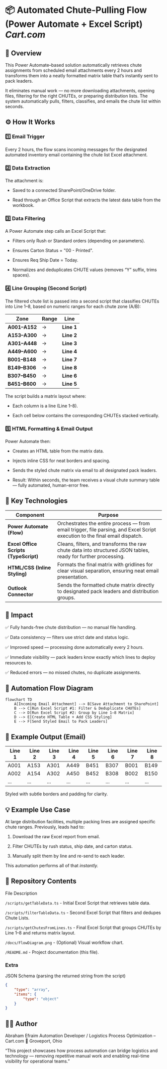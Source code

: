 # 📦 Automated Chute-Pulling Flow (Power Automate + Excel Script) *Cart.com*
## 🔗 Overview

This Power Automate–based solution automatically retrieves chute assignments from scheduled email attachments every 2 hours and transforms them into a neatly formatted matrix table that’s instantly sent to pack leaders.

It eliminates manual work — no more downloading attachments, opening files, filtering for the right CHUTEs, or preparing distribution lists. The system automatically pulls, filters, classifies, and emails the chute list within seconds.

## ⚙️ How It Works
### 1️⃣ Email Trigger

Every 2 hours, the flow scans incoming messages for the designated automated inventory email containing the chute list Excel attachment.

### 2️⃣ Data Extraction

The attachment is:

- Saved to a connected SharePoint/OneDrive folder.

- Read through an Office Script that extracts the latest data table from the workbook.

### 3️⃣ Data Filtering

A Power Automate step calls an Excel Script that:

- Filters only Rush or Standard orders (depending on parameters).

- Ensures Carton Status = "00 - Printed".

- Ensures Req Ship Date = Today.

- Normalizes and deduplicates CHUTE values (removes “Y” suffix, trims spaces).

### 4️⃣ Line Grouping (Second Script)

The filtered chute list is passed into a second script that classifies CHUTEs into Line 1–8, based on numeric ranges for each chute zone (A/B):

| Zone          | Range | Line       |
| ------------- | ----- | ---------- |
| **A001–A152** | →     | **Line 1** |
| **A153–A300** | →     | **Line 2** |
| **A301–A448** | →     | **Line 3** |
| **A449–A600** | →     | **Line 4** |
| **B001–B148** | →     | **Line 7** |
| **B149–B306** | →     | **Line 8** |
| **B307–B450** | →     | **Line 6** |
| **B451–B600** | →     | **Line 5** |


The script builds a matrix layout where:

- Each column is a line (Line 1–8).

- Each cell below contains the corresponding CHUTEs stacked vertically.

### 5️⃣ HTML Formatting & Email Output

Power Automate then:

- Creates an HTML table from the matrix data.

- Injects inline CSS for neat borders and spacing.

- Sends the styled chute matrix via email to all designated pack leaders.

- Result: Within seconds, the team receives a visual chute summary table — fully automated, human-error free.

## 🧠 Key Technologies

| Component | Purpose |
|------------|----------|
| **Power Automate (Flow)** | Orchestrates the entire process — from email trigger, file parsing, and Excel Script execution to the final email dispatch. |
| **Excel Office Scripts (TypeScript)** | Cleans, filters, and transforms the raw chute data into structured JSON tables, ready for further processing. |
| **HTML/CSS (Inline Styling)** | Formats the final matrix with gridlines for clear visual separation, ensuring neat email presentation. |
| **Outlook Connector** | Sends the formatted chute matrix directly to designated pack leaders and distribution groups. |


## 🚀 Impact

✅ Fully hands-free chute distribution — no manual file handling.

✅ Data consistency — filters use strict date and status logic.

✅ Improved speed — processing done automatically every 2 hours.

✅ Immediate visibility — pack leaders know exactly which lines to deploy resources to.

✅ Reduced errors — no missed chutes, no duplicate assignments.

## 🧩 Automation Flow Diagram

```mermaid
flowchart TD
    A[Incoming Email Attachment] --> B[Save Attachment to SharePoint]
    B --> C[Run Excel Script #1: Filter & Deduplicate CHUTEs]
    C --> D[Run Excel Script #2: Group by Line 1–8 Matrix]
    D --> E[Create HTML Table + Add CSS Styling]
    E --> F[Send Styled Email to Pack Leaders]

```

## 📸 Example Output (Email)
| Line 1 | Line 2 | Line 3 | Line 4 | Line 5 | Line 6 | Line 7 | Line 8 |
|---------|---------|---------|---------|---------|---------|---------|---------|
| A001 | A153 | A301 | A449 | B451 | B307 | B001 | B149 |
| A002 | A154 | A302 | A450 | B452 | B308 | B002 | B150 |
| ...  | ...   | ...   | ...   | ...   | ...   | ...   | ...   |


Styled with subtle borders and padding for clarity.

## 💡 Example Use Case

At large distribution facilities, multiple packing lines are assigned specific chute ranges.
Previously, leads had to:

1. Download the raw Excel report from email.

2. Filter CHUTEs by rush status, ship date, and carton status.

3. Manually split them by line and re-send to each leader.

This automation performs all of that *instantly.*

## 📁 Repository Contents
File	Description

`/scripts/getTableData.ts` - Initial Excel Script that retrieves table data.

`/scripts/filterTableData.ts` - Second Excel Script that filters and dedupes Chute Lists.

`/scripts/getChutesFromLines.ts` - Final Excel Script that groups CHUTEs by Line 1–8 and returns matrix layout.

`/docs/FlowDiagram.png`	- (Optional) Visual workflow chart.

`/README.md` - Project documentation (this file).

### Extra

JSON Schema (parsing the returned string from the script)

```json
{
    "type": "array",
    "items": {
        "type": "object"
    }
}
```
## 🧑‍💼 Author

Abraham Efraim
Automation Developer / Logistics Process Optimization – Cart.com
📍 Groveport, Ohio

“This project showcases how process automation can bridge logistics and technology — removing repetitive manual work and enabling real-time visibility for operational teams.”
